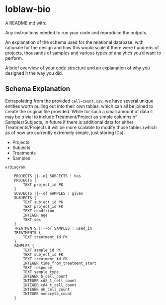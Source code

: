 # loblaw-bio

A README.md with:

Any instructions needed to run your code and reproduce the outputs.

An explanation of the schema used for the relational database, with rationale for the design and how this would scale if there were hundreds of projects, thousands of samples and various types of analytics you’d want to perform.

A brief overview of your code structure and an explanation of why you designed it the way you did.

## Schema Explanation

Extrapolating from the provided `cell-count.csv`, we have several unique entities worth pulling out into their own tables, which can all be joined to create the original file provided. While for such a small amount of data it may be trivial to include Treatment/Project as simple columns of Samples/Subjects, in future if there is additional data for either Treatments/Projects it will be more scalable to modify those tables (which as of now are currently extremely simple, just storing IDs).

* Projects
* Subjects
* Treatments
* Samples

```mermaid
erDiagram

    PROJECTS ||--o{ SUBJECTS : has
    PROJECTS {
        TEXT project_id PK
    }
    SUBJECTS ||--o{ SAMPLES : gives
    SUBJECTS {
        TEXT subject_id PK
        TEXT project_id FK
        TEXT condition
        INTEGER age
        TEXT sex
    }
    TREATMENTS ||--o{ SAMPLES : used_in
    TREATMENTS {
        TEXT treatment_id PK
    }
    SAMPLES {
        TEXT sample_id PK
        TEXT subject_id FK
        TEXT treatment_id FK
        INTEGER time_from_treatment_start
        TEXT response
        TEXT sample_type
        INTEGER b_cell_count
        INTEGER cd8_t_cell_count
        INTEGER cd4_t_cell_count
        INTEGER nk_cell_count
        INTEGER monocyte_count
    }

```

